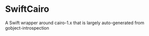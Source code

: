 # SwiftCairo
A Swift wrapper around cairo-1.x that is largely auto-generated from gobject-introspection
